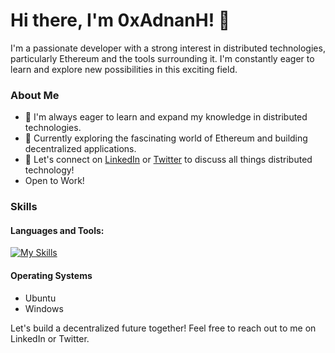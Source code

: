 # Hi there, I'm 0xAdnanH! 👋

I'm a passionate developer with a strong interest in distributed technologies, particularly Ethereum and the tools surrounding it. I'm constantly eager to learn and explore new possibilities in this exciting field.

### About Me

- 🌱 I'm always eager to learn and expand my knowledge in distributed technologies.
- 💼 Currently exploring the fascinating world of Ethereum and building decentralized applications.
- 🔭 Let's connect on [LinkedIn](https://www.linkedin.com/in/adnan-huss-8685aa264) or [Twitter](https://twitter.com/0xAdnanH) to discuss all things distributed technology!
- Open to Work!

### Skills

#### Languages and Tools: 
[![My Skills](https://skills.thijs.gg/icons?i=Solidity,Javascript,Hardhat,Ethers.js,Web3.js,Metamask,MochaJS,VsCode,Git,Github,HTML5,CSS3)](https://skills.thijs.gg)


#### Operating Systems

- Ubuntu
- Windows

Let's build a decentralized future together! Feel free to reach out to me on LinkedIn or Twitter.
